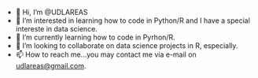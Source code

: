 - 👋 Hi, I’m @UDLAREAS
- 👀 I’m interested in learning how to code in Python/R and I have a special intereste in data science.
- 🌱 I’m currently learning how to code in Pyrhon/R.
- 💞️ I’m looking to collaborate on data science projects in R, especially.
- 📫 How to reach me...you may contact me via e-mail on udlareas@gmail.com.

<!---
UDLAREAS/UDLAREAS is a ✨ special ✨ repository because its `README.md` (this file) appears on your GitHub profile.
You can click the Preview link to take a look at your changes.
--->
